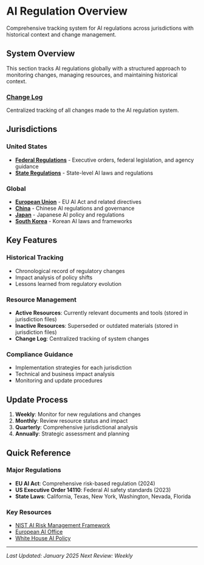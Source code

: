 # AI Regulation Overview

Comprehensive tracking system for AI regulations across jurisdictions with historical context and change management.

## System Overview

This section tracks AI regulations globally with a structured approach to monitoring changes, managing resources, and maintaining historical context.

### [Change Log](CHANGELOG.md)
Centralized tracking of all changes made to the AI regulation system.

## Jurisdictions

### United States
- **[Federal Regulations](US/federal-laws.md)** - Executive orders, federal legislation, and agency guidance
- **[State Regulations](US/states/)** - State-level AI laws and regulations

### Global
- **[European Union](Global/EU/)** - EU AI Act and related directives
- **[China](Global/China/)** - Chinese AI regulations and governance
- **[Japan](Global/Japan/)** - Japanese AI policy and regulations
- **[South Korea](Global/South-Korea/)** - Korean AI laws and frameworks

## Key Features

### Historical Tracking
- Chronological record of regulatory changes
- Impact analysis of policy shifts
- Lessons learned from regulatory evolution

### Resource Management
- **Active Resources**: Currently relevant documents and tools (stored in jurisdiction files)
- **Inactive Resources**: Superseded or outdated materials (stored in jurisdiction files)
- **Change Log**: Centralized tracking of system changes

### Compliance Guidance
- Implementation strategies for each jurisdiction
- Technical and business impact analysis
- Monitoring and update procedures

## Update Process

1. **Weekly**: Monitor for new regulations and changes
2. **Monthly**: Review resource status and impact
3. **Quarterly**: Comprehensive jurisdictional analysis
4. **Annually**: Strategic assessment and planning

## Quick Reference

### Major Regulations
- **EU AI Act**: Comprehensive risk-based regulation (2024)
- **US Executive Order 14110**: Federal AI safety standards (2023)
- **State Laws**: California, Texas, New York, Washington, Nevada, Florida

### Key Resources
- [NIST AI Risk Management Framework](https://www.nist.gov/artificial-intelligence/ai-risk-management-framework)
- [European AI Office](https://ai-office.europa.eu/)
- [White House AI Policy](https://www.whitehouse.gov/ai/)

---

*Last Updated: January 2025*
*Next Review: Weekly* 